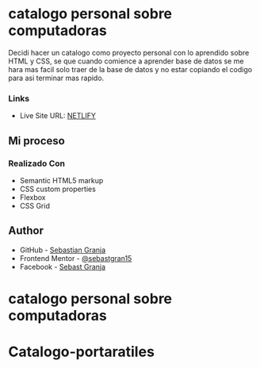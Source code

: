 # catalogo personal sobre computadoras

Decidi hacer un catalogo como proyecto personal con lo aprendido sobre HTML y CSS, se que cuando comience a aprender base de datos se me hara mas facil solo traer de la base de datos y no estar copiando el codigo para asi terminar mas rapido. 

### Links

- Live Site URL: [NETLIFY](https://catalogo-portatiles-esteli.netlify.app/)

## Mi proceso

### Realizado Con

- Semantic HTML5 markup
- CSS custom properties
- Flexbox
- CSS Grid

## Author

- GitHub - [Sebastian Granja](https://github.com/sebastgran15)
- Frontend Mentor - [@sebastgran15](https://www.frontendmentor.io/profile/sebastgran15)
- Facebook - [Sebast Granja](https://www.facebook.com/jose.guachangamez/)


# catalogo personal sobre computadoras
# Catalogo-portaratiles
